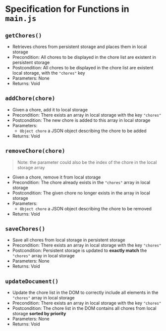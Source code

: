 # Specification for Functions in `main.js`

## `getChores()`

- Retrieves chores from persistent storage and places them in local storage
- Precondition: All chores to be displayed in the chore list are existent in persistent storage
- Postcondition: All chores to be displayed in the chore list are existent local storage, with the `"chores"` key
- Parameters: None
- Returns: Void

## `addChore(chore)`

- Given a chore, add it to local storage
- Precondition: There exists an array in local storage with the key `"chores"`
- Postcondition: The new chore is added to this array in local storage
- Parameters:
  - `Object chore` a JSON object describing the chore to be added
- Returns: Void


## `removeChore(chore)`

> Note: the parameter could also be the index of the chore in the local storage array

- Given a chore, remove it from local storage
- Precondition: The chore already exists in the `"chores"` array in local storage
- Postcondition: The given chore no longer exists in the array in local storage
- Parameters:
  - `Object chore` a JSON object describing the chore to be removed
- Returns: Void

## `saveChores()`

- Save all chores from local storage in persistent storage
- Precondition: There exists an array in local storage with the key `"chores"`
- Postcondition: Persistent storage is updated to **exactly match** the `"chores"` array in local storage
- Parameters: None
- Returns: Void

## `updateDocument()`

- Update the chore list in the DOM to correctly include all elements in the `"chores"` array in local storage
- Precondition: There exists an array in local storage with the key `"chores"`
- Postcondition: The chore list in the DOM contains all chores from local storage **sorted by priority**
- Parameters: None
- Returns: Void

